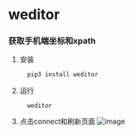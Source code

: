 # weditor
### 获取手机端坐标和xpath
1. 安装
   ```python
     pip3 install weditor
   ```
2. 运行
   ```
     weditor
   ```
3. 点击connect和刷新页面
![image](https://github.com/user-attachments/assets/bf5f3ef1-04b1-49e5-a6df-f3a11db0a04d)
